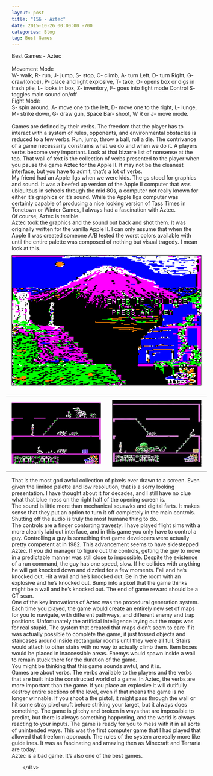 ```yaml
---
layout: post
title: "156 - Aztec"
date: 2015-10-26 00:00:00 -700
categories: Blog
tag: Best Games
---
```


<div class="blog-content">
				<div class="paragraph" style="text-align:left;"><span><span>Best Games - Aztec</span></span><br><br><span><span>Movement Mode</span></span><br><span><span>W- walk, R- run, J- jump, S- stop, C- climb, A- turn Left, D- turn Right, G- crawl(once), P- place and light explosive, T- take, O- opens box or digs in trash pile, L- looks in box, Z- inventory, F- goes into fight mode Control S- toggles main sound on/off</span></span><br><span><span>Fight Mode</span></span><br><span><span>S- spin around, A- move one to the left, D- move one to the right, L- lunge, M- strike down, G- draw gun, Space Bar- shoot, W R or J- move mode.</span></span><br><br><span><span>Games are defined by their verbs. The freedom that the player has to interact with a system of rules, opponents, and environmental obstacles is reduced to a few verbs. Run, jump, throw a ball, roll a die. The contrivance of a game necessarily constrains what we do and when we do it. A players verbs become very important. Look at that bizarre list of nonsense at the top. That wall of text is the collection of verbs presented to the player when you pause the game Aztec for the Apple II. It may not be the cleanest interface, but you have to admit, that&rsquo;s a lot of verbs.</span></span><br><span><span>My friend had an Apple IIgs when we were kids. The gs stood for graphics and sound. It was a beefed up version of the Apple II computer that was ubiquitous in schools through the mid 80s, a computer not really known for either it&rsquo;s graphics or it&rsquo;s sound. While the Apple IIgs computer was certainly capable of producing a nice looking version of Tass Times in Tonetown or Winter Games, I always had a fascination with Aztec.</span></span><br><span><span>Of course, Aztec is terrible.</span></span><br><span><span>Aztec took the graphics and the sound out back and shot them. It was originally written for the vanilla Apple II. I can only assume that when the Apple II was created someone A/B tested the worst colors available with until the entire palette was composed of nothing but visual tragedy. I mean look at this. </span></span><br></div>  <div><div class="wsite-image wsite-image-border-none " style="padding-top:10px;padding-bottom:10px;margin-left:0;margin-right:0;text-align:center"> <a> <img src="/uploads/9362054_orig.gif" alt="Picture" style="width:auto;max-width:100%"> </a> <div style="display:block;font-size:90%"></div> </div></div>  <div><div class="wsite-multicol"><div class="wsite-multicol-table-wrap" style="margin:0 -15px;"> 	<table class="wsite-multicol-table"> 		<tbody class="wsite-multicol-tbody"> 			<tr class="wsite-multicol-tr"> 				<td class="wsite-multicol-col" style="width:50%; padding:0 15px;"> 					 						  <div><div class="wsite-image wsite-image-border-none " style="padding-top:10px;padding-bottom:10px;margin-left:0;margin-right:0;text-align:center"> <a> <img src="/uploads/7860984_orig.jpg" alt="Picture" style="width:auto;max-width:100%"> </a> <div style="display:block;font-size:90%"></div> </div></div>   					 				</td>				<td class="wsite-multicol-col" style="width:50%; padding:0 15px;"> 					 						  <div><div class="wsite-image wsite-image-border-none " style="padding-top:10px;padding-bottom:10px;margin-left:0;margin-right:0;text-align:center"> <a> <img src="/uploads/1186426e3.jpg?298" alt="Picture" style="width:298;max-width:100%"> </a> <div style="display:block;font-size:90%"></div> </div></div>   					 				</td>			</tr> 		</tbody> 	</table> </div></div></div>  <div class="paragraph" style="text-align:left;"><span><span>That is the most god awful collection of pixels ever drawn to a screen. Even given the limited palette and low resolution, that is a sorry looking presentation. I have thought about it for decades, and I still have no clue what that blue mess on the right half of the opening screen is.</span></span><br><span></span><span><span>The sound is little more than mechanical squawks and digital farts. It makes sense that they put an option to turn it off completely in the main controls. Shutting off the audio is truly the most humane thing to do. </span></span><br><span></span><span><span>The controls are a finger contorting travesty. I have played flight sims with a more cleanly laid out interface, and in this game you only have to control a guy. Controlling a guy is something that game developers were actually pretty competent at in 1982. This advancement seems to have sidestepped Aztec. If you did manager to figure out the controls, getting the guy to move in a predictable manner was still close to impossible. Despite the existence of a run command, the guy has one speed, slow. If he collides with anything he will get knocked down and dizzied for a few moments. Fall and he&rsquo;s knocked out. Hit a wall and he&rsquo;s knocked out. Be in the room with an explosive and he&rsquo;s knocked out. Bump into a pixel that the game thinks might be a wall and he&rsquo;s knocked out. The end of game reward should be a CT scan.</span></span><br><span></span><span><span>One of the key innovations of Aztec was the procedural generation system. Each time you played, the game would create an entirely new set of maps for you to navigate, with different pathways, and different enemy and trap positions. Unfortunately the artificial intelligence laying out the maps was for real stupid. The system that created that maps didn&rsquo;t seem to care if it was actually possible to complete the game, it just tossed objects and staircases around inside rectangular rooms until they were all full. Stairs would attach to other stairs with no way to actually climb them. Item boxes would be placed in inaccessible areas. Enemys would spawn inside a wall to remain stuck there for the duration of the game.</span></span><br><span></span><span><span>You might be thinking that this game sounds awful, and it is. </span></span><br><span></span><span><span>Games are about verbs. The verbs available to the players and the verbs that are built into the constructed world of a game. In Aztec, the verbs are more important than the game. If you place an explosive it will dutifully destroy entire sections of the level, even if that means the game is no longer winnable. If you shoot a the pistol, it might pass through the wall or hit some stray pixel cruft before striking your target, but it always does something. The game is glitchy and broken in ways that are impossible to predict, but there is always something happening, and the world is always reacting to your inputs. The game is ready for you to mess with it in all sorts of unintended ways. This was the first computer game that I had played that allowed that freeform approach. The rules of the system are really more like guidelines. It was as fascinating and amazing then as Minecraft and Terraria are today.</span></span><br><span></span><span><span>Aztec is a bad game. It&rsquo;s also one of the best games.</span></span><br><span></span></div>

		</div>
        